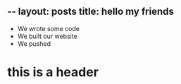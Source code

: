 --
layout: posts
title: hello my friends
---






- We wrote some code
- We built our website
- We pushed

# this is a header
